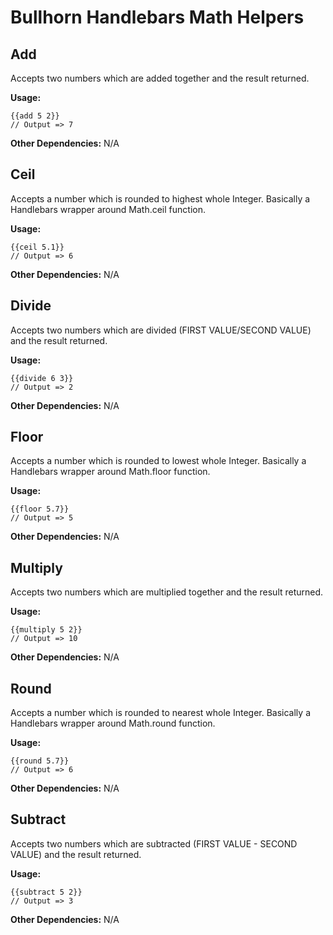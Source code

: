 # Bullhorn Handlebars Math Helpers

## Add

Accepts two numbers which are added together and the result returned. 

**Usage:**

    {{add 5 2}}
    // Output => 7

**Other Dependencies:** N/A

## Ceil

Accepts a number which is rounded to highest whole Integer. Basically a Handlebars wrapper around Math.ceil function.

**Usage:**

    {{ceil 5.1}}
    // Output => 6

**Other Dependencies:** N/A

## Divide

Accepts two numbers which are divided (FIRST VALUE/SECOND VALUE) and the result returned.

**Usage:**

    {{divide 6 3}}
    // Output => 2

**Other Dependencies:** N/A

## Floor

Accepts a number which is rounded to lowest whole Integer. Basically a Handlebars wrapper around Math.floor function.

**Usage:**

    {{floor 5.7}}
    // Output => 5

**Other Dependencies:** N/A

## Multiply

Accepts two numbers which are multiplied together and the result returned.

**Usage:**

    {{multiply 5 2}}
    // Output => 10

**Other Dependencies:** N/A

## Round

Accepts a number which is rounded to nearest whole Integer. Basically a Handlebars wrapper around Math.round function.

**Usage:**

    {{round 5.7}}
    // Output => 6

**Other Dependencies:** N/A

## Subtract

Accepts two numbers which are subtracted (FIRST VALUE - SECOND VALUE) and the result returned.

**Usage:**

    {{subtract 5 2}}
    // Output => 3

**Other Dependencies:** N/A

